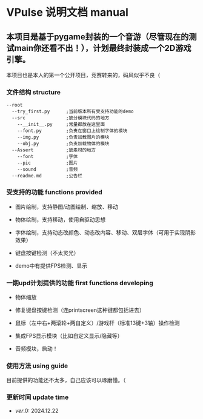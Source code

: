 # VPulse 说明文档 manual

## 本项目是基于pygame封装的一个音游（尽管现在的测试main你还看不出！），计划**最终封装成一个2D游戏引擎**。

本项目也是本人的第一个公开项目，竞赛转来的，码风似乎不良（



### 文件结构 structure

```plain text
--root
  --try_first.py      ;当前版本所有受支持功能的demo
  --src               ;放分模块代码的地方
    --__init__.py     ;常量都放在这里面
    --font.py         ;负责在窗口上绘制字体的模块
    --img.py          ;负责加载图片的模块
    --obj.py          ;负责加载物体的模块
  --Assert            ;放素材的地方
    --font            ;字体
    --pic             ;图片
    --sound           ;音频
  --readme.md         ;公告栏
```



### 受支持的功能 functions provided

- 图片绘制，支持静图/动图绘制、缩放、移动

- 物体绘制，支持移动，使用自驱动思想

- 字体绘制，支持动态改颜色、动态改内容、移动、双层字体（可用于实现阴影效果）

- 键盘按键检测（不太灵光）

- demo中有提供FPS检测、显示



### 一期upd计划提供的功能 first functions developing

- 物体缩放

- 修复键盘按键检测（连printscreen这种键都包括进去）

- 鼠标（左中右+两滚轮+两自定义）/游戏杆（标准13键+3轴）操作检测

- 集成FPS显示模块（比如自定义显示/隐藏等）

- 音频模块，启动！



### 使用方法 using guide

目前提供的功能还不太多，自己应该可以琢磨懂。（



### 更新时间  update time

- $ver.0:$ 2024.12.22
